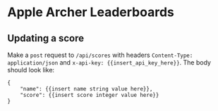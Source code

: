 # Apple Archer Leaderboards

## Updating a score

Make a `post` request to `/api/scores` with headers `Content-Type: application/json` and `x-api-key: {{insert_api_key_here}}`. The body should look like:
```
{
	"name": {{insert name string value here}},
	"score": {{insert score integer value here}}
}
```